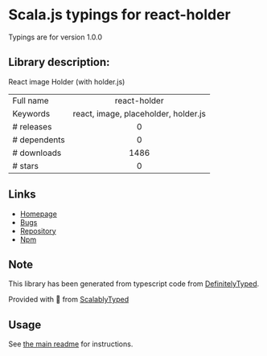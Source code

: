 
# Scala.js typings for react-holder

Typings are for version 1.0.0

## Library description:
React image Holder (with holder.js)

|                    |                 |
| ------------------ | :-------------: |
| Full name          | react-holder |
| Keywords           | react, image, placeholder, holder.js |
| # releases         | 0 |
| # dependents       | 0 |
| # downloads        | 1486 |
| # stars            | 0 |

## Links
- [Homepage](https://github.com/moeriki/react-holder)
- [Bugs](https://github.com/moeriki/react-holder/issues)
- [Repository](https://github.com/moeriki/react-holder)
- [Npm](https://www.npmjs.com/package/react-holder)
    


## Note
This library has been generated from typescript code from [DefinitelyTyped](https://definitelytyped.org).

Provided with :purple_heart: from [ScalablyTyped](https://github.com/oyvindberg/ScalablyTyped)

## Usage
See [the main readme](../../readme.md) for instructions.


